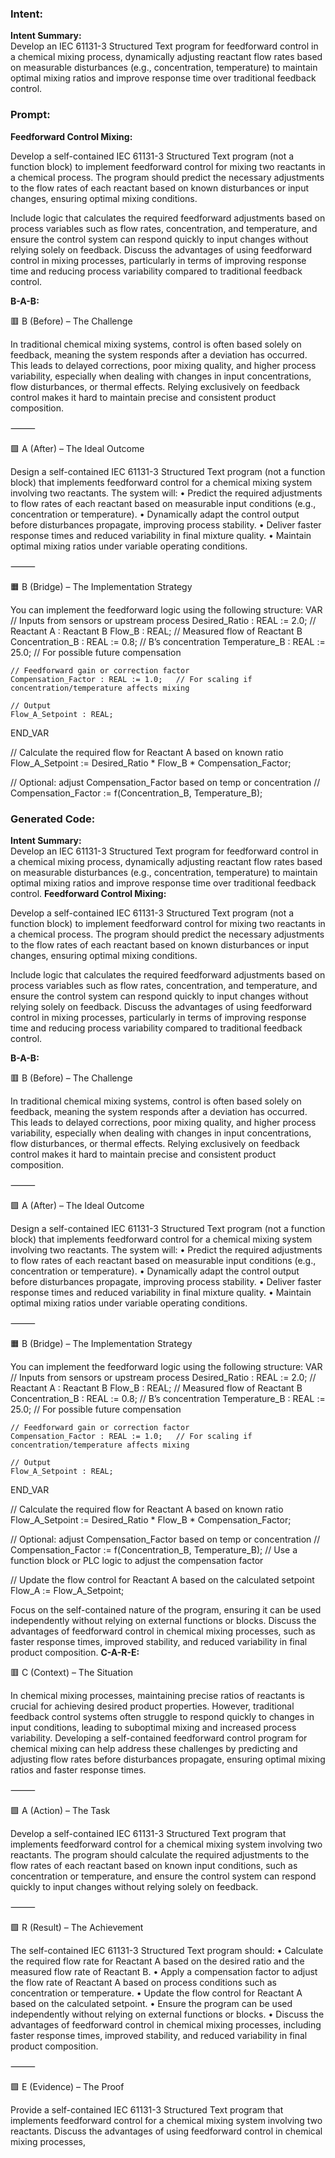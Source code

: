 ### Intent:
**Intent Summary:**  
Develop an IEC 61131-3 Structured Text program for feedforward control in a chemical mixing process, dynamically adjusting reactant flow rates based on measurable disturbances (e.g., concentration, temperature) to maintain optimal mixing ratios and improve response time over traditional feedback control.

### Prompt:
**Feedforward Control Mixing:**

Develop a self-contained IEC 61131-3 Structured Text program (not a function block) to implement feedforward control for mixing two reactants in a chemical process. The program should predict the necessary adjustments to the flow rates of each reactant based on known disturbances or input changes, ensuring optimal mixing conditions.

Include logic that calculates the required feedforward adjustments based on process variables such as flow rates, concentration, and temperature, and ensure the control system can respond quickly to input changes without relying solely on feedback. Discuss the advantages of using feedforward control in mixing processes, particularly in terms of improving response time and reducing process variability compared to traditional feedback control.

**B-A-B:**

🟥 B (Before) – The Challenge

In traditional chemical mixing systems, control is often based solely on feedback, meaning the system responds after a deviation has occurred. This leads to delayed corrections, poor mixing quality, and higher process variability, especially when dealing with changes in input concentrations, flow disturbances, or thermal effects. Relying exclusively on feedback control makes it hard to maintain precise and consistent product composition.

⸻

🟩 A (After) – The Ideal Outcome

Design a self-contained IEC 61131-3 Structured Text program (not a function block) that implements feedforward control for a chemical mixing system involving two reactants. The system will:
	•	Predict the required adjustments to flow rates of each reactant based on measurable input conditions (e.g., concentration or temperature).
	•	Dynamically adapt the control output before disturbances propagate, improving process stability.
	•	Deliver faster response times and reduced variability in final mixture quality.
	•	Maintain optimal mixing ratios under variable operating conditions.

⸻

🟧 B (Bridge) – The Implementation Strategy

You can implement the feedforward logic using the following structure:
VAR
    // Inputs from sensors or upstream process
    Desired_Ratio : REAL := 2.0;         // Reactant A : Reactant B
    Flow_B : REAL;                       // Measured flow of Reactant B
    Concentration_B : REAL := 0.8;       // B’s concentration
    Temperature_B : REAL := 25.0;        // For possible future compensation

    // Feedforward gain or correction factor
    Compensation_Factor : REAL := 1.0;   // For scaling if concentration/temperature affects mixing

    // Output
    Flow_A_Setpoint : REAL;
END_VAR

// Calculate the required flow for Reactant A based on known ratio
Flow_A_Setpoint := Desired_Ratio * Flow_B * Compensation_Factor;

// Optional: adjust Compensation_Factor based on temp or concentration
// Compensation_Factor := f(Concentration_B, Temperature_B);

### Generated Code:
**Intent Summary:**  
Develop an IEC 61131-3 Structured Text program for feedforward control in a chemical mixing process, dynamically adjusting reactant flow rates based on measurable disturbances (e.g., concentration, temperature) to maintain optimal mixing ratios and improve response time over traditional feedback control.
**Feedforward Control Mixing:**

Develop a self-contained IEC 61131-3 Structured Text program (not a function block) to implement feedforward control for mixing two reactants in a chemical process. The program should predict the necessary adjustments to the flow rates of each reactant based on known disturbances or input changes, ensuring optimal mixing conditions.

Include logic that calculates the required feedforward adjustments based on process variables such as flow rates, concentration, and temperature, and ensure the control system can respond quickly to input changes without relying solely on feedback. Discuss the advantages of using feedforward control in mixing processes, particularly in terms of improving response time and reducing process variability compared to traditional feedback control.

**B-A-B:**

🟥 B (Before) – The Challenge

In traditional chemical mixing systems, control is often based solely on feedback, meaning the system responds after a deviation has occurred. This leads to delayed corrections, poor mixing quality, and higher process variability, especially when dealing with changes in input concentrations, flow disturbances, or thermal effects. Relying exclusively on feedback control makes it hard to maintain precise and consistent product composition.

⸻

🟩 A (After) – The Ideal Outcome

Design a self-contained IEC 61131-3 Structured Text program (not a function block) that implements feedforward control for a chemical mixing system involving two reactants. The system will:
	•	Predict the required adjustments to flow rates of each reactant based on measurable input conditions (e.g., concentration or temperature).
	•	Dynamically adapt the control output before disturbances propagate, improving process stability.
	•	Deliver faster response times and reduced variability in final mixture quality.
	•	Maintain optimal mixing ratios under variable operating conditions.

⸻

🟧 B (Bridge) – The Implementation Strategy

You can implement the feedforward logic using the following structure:
VAR
    // Inputs from sensors or upstream process
    Desired_Ratio : REAL := 2.0;         // Reactant A : Reactant B
    Flow_B : REAL;                       // Measured flow of Reactant B
    Concentration_B : REAL := 0.8;       // B’s concentration
    Temperature_B : REAL := 25.0;        // For possible future compensation

    // Feedforward gain or correction factor
    Compensation_Factor : REAL := 1.0;   // For scaling if concentration/temperature affects mixing

    // Output
    Flow_A_Setpoint : REAL;
END_VAR

// Calculate the required flow for Reactant A based on known ratio
Flow_A_Setpoint := Desired_Ratio * Flow_B * Compensation_Factor;

// Optional: adjust Compensation_Factor based on temp or concentration
// Compensation_Factor := f(Concentration_B, Temperature_B); // Use a function block or PLC logic to adjust the compensation factor

// Update the flow control for Reactant A based on the calculated setpoint
Flow_A := Flow_A_Setpoint;

Focus on the self-contained nature of the program, ensuring it can be used independently without relying on external functions or blocks. Discuss the advantages of feedforward control in chemical mixing processes, such as faster response times, improved stability, and reduced variability in final product composition.
**C-A-R-E:**

🟥 C (Context) – The Situation

In chemical mixing processes, maintaining precise ratios of reactants is crucial for achieving desired product properties. However, traditional feedback control systems often struggle to respond quickly to changes in input conditions, leading to suboptimal mixing and increased process variability. Developing a self-contained feedforward control program for chemical mixing can help address these challenges by predicting and adjusting flow rates before disturbances propagate, ensuring optimal mixing ratios and faster response times.

⸻

🟩 A (Action) – The Task

Develop a self-contained IEC 61131-3 Structured Text program that implements feedforward control for a chemical mixing system involving two reactants. The program should calculate the required adjustments to the flow rates of each reactant based on known input conditions, such as concentration or temperature, and ensure the control system can respond quickly to input changes without relying solely on feedback.

⸻

🟩 R (Result) – The Achievement

The self-contained IEC 61131-3 Structured Text program should:
	•	Calculate the required flow rate for Reactant A based on the desired ratio and the measured flow rate of Reactant B.
	•	Apply a compensation factor to adjust the flow rate of Reactant A based on process conditions such as concentration or temperature.
	•	Update the flow control for Reactant A based on the calculated setpoint.
	•	Ensure the program can be used independently without relying on external functions or blocks.
	•	Discuss the advantages of feedforward control in chemical mixing processes, including faster response times, improved stability, and reduced variability in final product composition.

⸻

🟩 E (Evidence) – The Proof

Provide a self-contained IEC 61131-3 Structured Text program that implements feedforward control for a chemical mixing system involving two reactants. Discuss the advantages of using feedforward control in chemical mixing processes,
